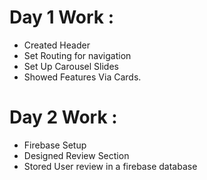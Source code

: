 # Day 1 Work :
- Created Header
- Set Routing for navigation
- Set Up Carousel Slides
- Showed Features Via Cards.

# Day 2 Work :
- Firebase Setup
- Designed Review Section
- Stored User review in a firebase database